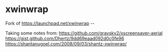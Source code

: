 # xwinwrap
Fork of https://launchpad.net/xwinwrap --

Taking some notes from:
https://github.com/graysky2/xscreensaver-aerial
https://gist.github.com/Dhertz/9dd69eaad092d0c0fe96
https://shantanugoel.com/2008/09/03/shantz-xwinwrap/
